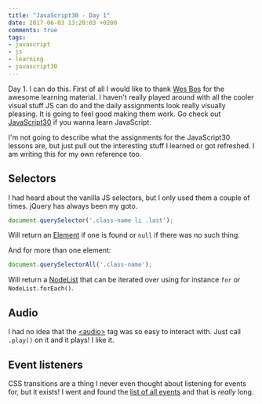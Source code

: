 ```yaml
---
title: "JavaScript30 - Day 1"
date: 2017-06-03 13:20:03 +0200
comments: true
tags:
- javascript
- js
- learning
- javascript30
---
```

Day 1. I can do this. First of all I would like to thank [Wes Bos](https://twitter.com/wesbos) for the awesome learning material. I haven't really played around with all the cooler visual stuff JS can do and the daily assignments look really visually pleasing. It is going to feel good making them work. Go check out [JavaScript30](https://javascript30.com) if you wanna learn JavaScript.

I'm not going to describe what the assignments for the JavaScript30 lessons are, but just pull out the interesting stuff I learned or got refreshed. I am writing this for my own reference too.

## Selectors
I had heard about the vanilla JS selectors, but I only used them a couple of times. jQuery has always been my goto.
```js
document.querySelector('.class-name li .last');
```
Will return an [Element](https://developer.mozilla.org/en-US/docs/Web/API/element) if one is found or `null` if there was no such thing.

And for more than one element:
```js
document.querySelectorAll('.class-name');
```
Will return a [NodeList](https://developer.mozilla.org/en-US/docs/Web/API/NodeList) that can be iterated over using for instance `for` or `NodeList.forEach()`.

## Audio
I had no idea that the [<audio\>](https://developer.mozilla.org/en-US/docs/Web/HTML/Element/audio) tag was so easy to interact with. Just call `.play()` on it and it plays! I like it.

## Event listeners
CSS transitions are a thing I never even thought about listening for events for, but it exists! I went and found the [list of all events](https://developer.mozilla.org/en-US/docs/Web/Events) and that is _really_ long.

